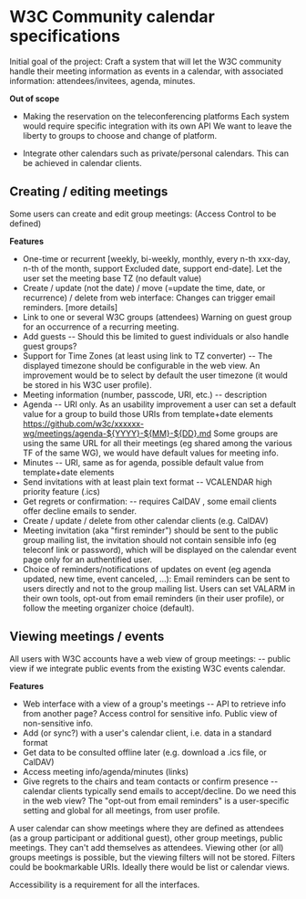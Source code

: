 W3C Community calendar specifications
===============

Initial goal of the project:
    Craft a system that will let the W3C community handle their meeting information as events in a calendar, 
    with associated information: attendees/invitees, agenda, minutes.

__Out of scope__

* Making the reservation on the teleconferencing platforms
Each system would require specific integration with its own API
We want to leave the liberty to groups to choose and change of platform.

* Integrate other calendars such as private/personal calendars. This can be achieved in calendar clients.
 

Creating / editing meetings
----------------

Some users can create and edit group meetings: (Access Control to be defined)

__Features__


* One-time or recurrent [weekly, bi-weekly, monthly, every n-th xxx-day, n-th of the month, support Excluded date, support end-date]. 
Let the user set the meeting base TZ (no default value)
* Create / update (not the date) / move (=update the time, date, or recurrence) / delete from web interface: 
Changes can trigger email reminders. [more details]
* Link to one or several W3C groups (attendees) 
  Warning on guest group for an occurrence of a recurring meeting.
* Add guests -- Should this be limited to guest individuals or also handle guest groups?
* Support for Time Zones (at least using link to TZ converter) -- The displayed timezone should be configurable in the web 
view. An improvement would be to select by default the user timezone (it would be stored in his W3C user profile).
* Meeting information (number, passcode, URI, etc.) -- description
* Agenda -- URI only. As an usability improvement a user can set a default value for a group to build those URIs from template+date elements
  https://github.com/w3c/xxxxxx-wg/meetings/agenda-${YYYY}-${MM}-${DD}.md
  Some groups are using the same URL for all their meetings (eg shared among the various TF of the same WG), we would have default values for meeting info.
* Minutes -- URI, same as for agenda, possible default value from template+date elements
* Send invitations with at least plain text format -- VCALENDAR high priority feature (.ics)
* Get regrets or confirmation: -- requires CalDAV , some email clients offer decline emails to sender.
* Create / update / delete from other calendar clients (e.g. CalDAV)
* Meeting invitation (aka "first reminder") should be sent to the public group mailing list, the invitation should not 
contain sensible info (eg teleconf link or password), which will be displayed on the calendar event page only for an 
authentified user.
* Choice of reminders/notifications of updates on event (eg agenda updated, new time, event canceled, ...): Email reminders can be sent 
to users directly and not to the group mailing list. Users can set VALARM in their own tools, opt-out from email reminders
(in their user profile), or follow the meeting organizer choice (default).


Viewing meetings / events
------------------

All users with W3C accounts have a web view of group meetings: 
-- public view if we integrate public events from the existing W3C events calendar. 

__Features__

* Web interface with a view of a group's meetings  -- API to retrieve info from another page? 
Access control for sensitive info. Public view of non-sensitive info.
* Add (or sync?) with a user's calendar client, i.e. data in a standard format
* Get data to be consulted offline later (e.g. download a .ics file, or CalDAV)
* Access meeting info/agenda/minutes (links)
* Give regrets to the chairs and team contacts or confirm presence -- calendar clients typically send emails to accept/decline. Do we need this in the web view?
The "opt-out from email reminders" is a user-specific setting and global for all meetings, from user profile.

A user calendar can show meetings where they are defined as attendees 
(as a group participant or additional guest), other group meetings, public meetings. They can't add themselves as attendees.
Viewing other (or all) groups meetings is possible, but the viewing filters will not be stored.
Filters could be bookmarkable URIs.
Ideally there would be list or calendar views.

Accessibility is a requirement for all the interfaces.
